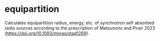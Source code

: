 # equipartition

Calculates equipartition radius, energy, etc. of synchrotron self absorbed radio sources according to the prescription of Matsumoto and Piran 2023 (https://doi.org/10.1093/mnras/stad1269). 
